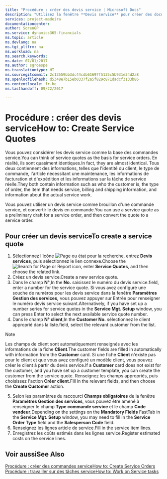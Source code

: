 ```yaml
---
title: "Procédure : créer des devis service | Microsoft Docs"
description: "Utilisez la fenêtre **Devis service** pour créer des documents dans lesquels vous saisissez des informations sur un service, tel que réparation et maintenance, pour des articles de service à la demande du client. Vous pouvez utiliser un devis service comme brouillon d'une commande service, et convertir le devis en commande."
services: project-madeira
documentationcenter: 
author: SorenGP
ms.service: dynamics365-financials
ms.topic: article
ms.devlang: na
ms.tgt_pltfrm: na
ms.workload: na
ms.search.keywords: 
ms.date: 07/01/2017
ms.author: sgroespe
ms.translationtype: HT
ms.sourcegitcommit: 2c13559bb3dc44cdb61697f5135c5b931e34d2a8
ms.openlocfilehash: d5348e7b15eb0337f2a5f829c871dadcf3133b86
ms.contentlocale: fr-be
ms.lasthandoff: 09/22/2017

---
```

# <a name="how-to-create-service-quotes"></a><span data-ttu-id="86dca-104">Procédure : créer des devis service</span><span class="sxs-lookup"><span data-stu-id="86dca-104">How to: Create Service Quotes</span></span>
<span data-ttu-id="86dca-105">Vous pouvez considérer les devis service comme la base des commandes service.</span><span class="sxs-lookup"><span data-stu-id="86dca-105">You can think of service quotes as the basis for service orders.</span></span> <span data-ttu-id="86dca-106">En réalité, ils sont quasiment identiques.</span><span class="sxs-lookup"><span data-stu-id="86dca-106">In fact, they are almost identical.</span></span> <span data-ttu-id="86dca-107">Tous deux contiennent des informations, telles que l'identité du client, le type de commande, l'article nécessitant une maintenance, les informations de facturation et d'expédition et les informations sur la tâche de service réelle.</span><span class="sxs-lookup"><span data-stu-id="86dca-107">They both contain information such as who the customer is, the type of order, the item that needs service, billing and shipping information, and information about the actual service work.</span></span>
 
<span data-ttu-id="86dca-108">Vous pouvez utiliser un devis service comme brouillon d'une commande service, et convertir le devis en commande.</span><span class="sxs-lookup"><span data-stu-id="86dca-108">You can use a service quote as a preliminary draft for a service order, and then convert the quote to a service order.</span></span>  
  
## <a name="to-create-a-service-quote"></a><span data-ttu-id="86dca-109">Pour créer un devis service</span><span class="sxs-lookup"><span data-stu-id="86dca-109">To create a service quote</span></span>  
1. <span data-ttu-id="86dca-110">Sélectionnez l'icône ![Page ou état pour la recherche](media/ui-search/search_small.png "Page ou état pour la recherche"), entrez **Devis services**, puis sélectionnez le lien connexe.</span><span class="sxs-lookup"><span data-stu-id="86dca-110">Choose the ![Search for Page or Report](media/ui-search/search_small.png "Search for Page or Report icon") icon, enter **Service Quotes**, and then choose the related link.</span></span>  
2. <span data-ttu-id="86dca-111">Créez un devis service.</span><span class="sxs-lookup"><span data-stu-id="86dca-111">Create a new service quote.</span></span>  
3. <span data-ttu-id="86dca-112">Dans le champ **N°**,</span><span class="sxs-lookup"><span data-stu-id="86dca-112">In the **No.**</span></span> <span data-ttu-id="86dca-113">saisissez le numéro du devis service.</span><span class="sxs-lookup"><span data-stu-id="86dca-113">field, enter a number for the service quote.</span></span> <span data-ttu-id="86dca-114">Si vous avez configuré une souche de numéros pour les devis service dans la fenêtre **Paramètres Gestion des services,** vous pouvez appuyer sur Entrée pour renseigner le numéro devis service suivant.</span><span class="sxs-lookup"><span data-stu-id="86dca-114">Alternatively, if you have set up a number series for service quotes in the **Service Mgt. Setup** window, you can press Enter to select the next available service quote number.</span></span>  
4. <span data-ttu-id="86dca-115">Dans le champ **N° client**,</span><span class="sxs-lookup"><span data-stu-id="86dca-115">In the **Customer No.**</span></span>  <span data-ttu-id="86dca-116">sélectionnez le client approprié dans la liste.</span><span class="sxs-lookup"><span data-stu-id="86dca-116">field, select the relevant customer from the list.</span></span>  

  > [!Note]  
  >  <span data-ttu-id="86dca-117">Les champs de client sont automatiquement renseignés avec les informations de la fiche **Client**.</span><span class="sxs-lookup"><span data-stu-id="86dca-117">The customer fields are filled in automatically with information from the **Customer** card.</span></span> <span data-ttu-id="86dca-118">Si une fiche **Client** n'existe pas pour le client et que vous avez configuré un modèle client, vous pouvez créer le client à partir du devis service.</span><span class="sxs-lookup"><span data-stu-id="86dca-118">If a **Customer** card does not exist for the customer, and you have set up a customer template, you can create the customer from the service quote.</span></span> <span data-ttu-id="86dca-119">Renseignez les champs appropriés, puis choisissez l'action **Créer client**.</span><span class="sxs-lookup"><span data-stu-id="86dca-119">Fill in the relevant fields, and then choose the **Create Customer** action.</span></span>  
  
5. <span data-ttu-id="86dca-120">Selon les paramètres du raccourci **Champs obligatoires** de la fenêtre **Paramètres Gestion des services**, vous pouvez être amené à renseigner le champ **Type commande service** et le champ **Code vendeur**.</span><span class="sxs-lookup"><span data-stu-id="86dca-120">Depending on the settings on the **Mandatory Fields** FastTab in the **Service Mgt. Setup** window, you may need to fill in the **Service Order Type** field and the **Salesperson Code** field.</span></span>  
6. <span data-ttu-id="86dca-121">Renseignez les lignes article de service.</span><span class="sxs-lookup"><span data-stu-id="86dca-121">Fill in the service item lines.</span></span>  
7. <span data-ttu-id="86dca-122">Enregistrez les coûts estimés dans les lignes service.</span><span class="sxs-lookup"><span data-stu-id="86dca-122">Register estimated costs on the service lines.</span></span>  
  
## <a name="see-also"></a><span data-ttu-id="86dca-123">Voir aussi</span><span class="sxs-lookup"><span data-stu-id="86dca-123">See Also</span></span>  
[<span data-ttu-id="86dca-124">Procédure : créer des commandes service</span><span class="sxs-lookup"><span data-stu-id="86dca-124">How to: Create Service Orders</span></span>](service-how-to-create-service-orders.md)  
[<span data-ttu-id="86dca-125">Procédure : travailler sur des tâches service</span><span class="sxs-lookup"><span data-stu-id="86dca-125">How to: Work on Service tasks</span></span>](service-how-to-work-on-service-tasks.md)  

 
